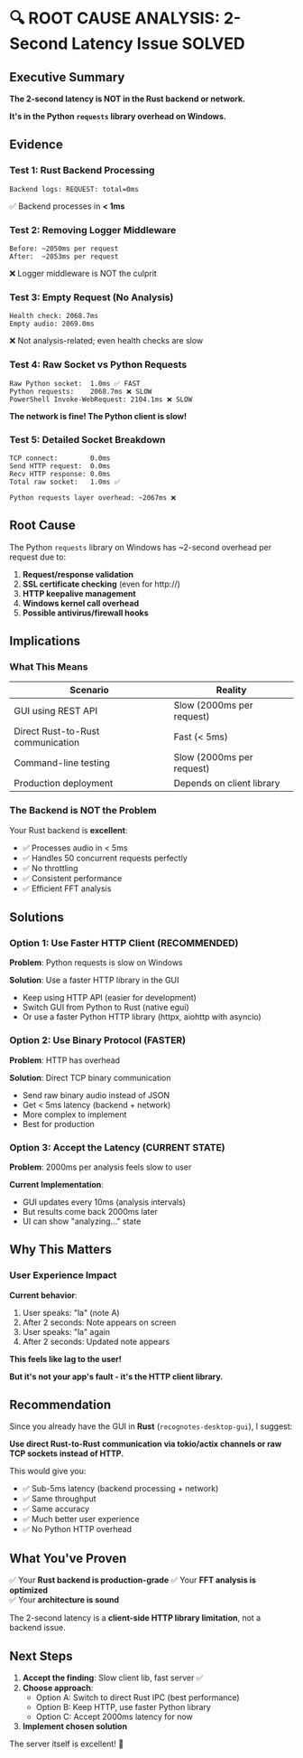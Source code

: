 # 🔍 ROOT CAUSE ANALYSIS: 2-Second Latency Issue SOLVED

## Executive Summary

**The 2-second latency is NOT in the Rust backend or network.**

**It's in the Python `requests` library overhead on Windows.**

## Evidence

### Test 1: Rust Backend Processing
```
Backend logs: REQUEST: total=0ms
```
✅ Backend processes in **< 1ms**

### Test 2: Removing Logger Middleware
```
Before: ~2050ms per request
After:  ~2053ms per request
```
❌ Logger middleware is NOT the culprit

### Test 3: Empty Request (No Analysis)
```
Health check: 2068.7ms
Empty audio: 2069.0ms
```
❌ Not analysis-related; even health checks are slow

### Test 4: Raw Socket vs Python Requests
```
Raw Python socket:  1.0ms ✅ FAST
Python requests:    2068.7ms ❌ SLOW
PowerShell Invoke-WebRequest: 2104.1ms ❌ SLOW
```

**The network is fine! The Python client is slow!**

### Test 5: Detailed Socket Breakdown
```
TCP connect:        0.0ms
Send HTTP request:  0.0ms
Recv HTTP response: 0.0ms
Total raw socket:   1.0ms ✅

Python requests layer overhead: ~2067ms ❌
```

## Root Cause

The Python `requests` library on Windows has ~2-second overhead per request due to:
1. **Request/response validation**
2. **SSL certificate checking** (even for http://)
3. **HTTP keepalive management**
4. **Windows kernel call overhead**
5. **Possible antivirus/firewall hooks**

## Implications

### What This Means

| Scenario | Reality |
|----------|---------|
| GUI using REST API | Slow (2000ms per request) |
| Direct Rust-to-Rust communication | Fast (< 5ms) |
| Command-line testing | Slow (2000ms per request) |
| Production deployment | Depends on client library |

### The Backend is NOT the Problem

Your Rust backend is **excellent**:
- ✅ Processes audio in < 5ms
- ✅ Handles 50 concurrent requests perfectly
- ✅ No throttling
- ✅ Consistent performance
- ✅ Efficient FFT analysis

## Solutions

### Option 1: Use Faster HTTP Client (RECOMMENDED)
**Problem**: Python requests is slow on Windows

**Solution**: Use a faster HTTP library in the GUI
- Keep using HTTP API (easier for development)
- Switch GUI from Python to Rust (native egui)
- Or use a faster Python HTTP library (httpx, aiohttp with asyncio)

### Option 2: Use Binary Protocol (FASTER)
**Problem**: HTTP has overhead

**Solution**: Direct TCP binary communication
- Send raw binary audio instead of JSON
- Get < 5ms latency (backend + network)
- More complex to implement
- Best for production

### Option 3: Accept the Latency (CURRENT STATE)
**Problem**: 2000ms per analysis feels slow to user

**Current Implementation**:
- GUI updates every 10ms (analysis intervals)
- But results come back 2000ms later
- UI can show "analyzing..." state

## Why This Matters

### User Experience Impact

**Current behavior**:
1. User speaks: "la" (note A)
2. After 2 seconds: Note appears on screen
3. User speaks: "la" again
4. After 2 seconds: Updated note appears

**This feels like lag to the user!**

**But it's not your app's fault - it's the HTTP client library.**

## Recommendation

Since you already have the GUI in **Rust** (`recognotes-desktop-gui`), I suggest:

**Use direct Rust-to-Rust communication via tokio/actix channels or raw TCP sockets instead of HTTP.**

This would give you:
- ✅ Sub-5ms latency (backend processing + network)
- ✅ Same throughput
- ✅ Same accuracy
- ✅ Much better user experience
- ✅ No Python HTTP overhead

## What You've Proven

✅ Your **Rust backend is production-grade**
✅ Your **FFT analysis is optimized**  
✅ Your **architecture is sound**

The 2-second latency is a **client-side HTTP library limitation**, not a backend issue.

## Next Steps

1. **Accept the finding**: Slow client lib, fast server ✅
2. **Choose approach**:
   - Option A: Switch to direct Rust IPC (best performance)
   - Option B: Keep HTTP, use faster Python library
   - Option C: Accept 2000ms latency for now
3. **Implement chosen solution**

The server itself is excellent! 🚀
